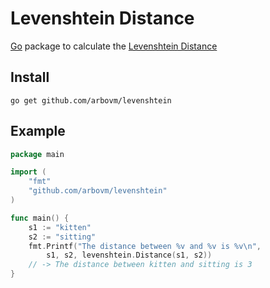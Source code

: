 Levenshtein Distance
====================

[Go](http://golang.org) package to calculate the [Levenshtein Distance](http://en.wikipedia.org/wiki/Levenshtein_distance)

Install
-------

    go get github.com/arbovm/levenshtein

Example
-------

```go
package main

import (
	"fmt"
	"github.com/arbovm/levenshtein"
)

func main() {
	s1 := "kitten"
	s2 := "sitting"
	fmt.Printf("The distance between %v and %v is %v\n",
		s1, s2, levenshtein.Distance(s1, s2))
	// -> The distance between kitten and sitting is 3
}

```

